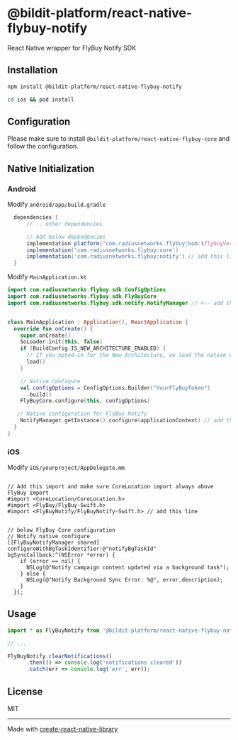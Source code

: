 # @bildit-platform/react-native-flybuy-notify

React Native wrapper for FlyBuy Notify SDK

## Installation

```sh
npm install @bildit-platform/react-native-flybuy-notify

cd ios && pod install
```

## Configuration

Please make sure to install `@bildit-platform/react-native-flybuy-core` and follow the configuration.


## Native Initialization

### Android

Modify `android/app/build.gradle`

```gradle
  dependencies {
      // .. other dependencies

      // Add below dependencies
      implementation platform("com.radiusnetworks.flybuy:bom:$flybuyVersion")
      implementation('com.radiusnetworks.flybuy:core')
      implementation('com.radiusnetworks.flybuy:notify') // add this line
  }
```

Modify `MainApplication.kt`

```kotlin
import com.radiusnetworks.flybuy.sdk.ConfigOptions
import com.radiusnetworks.flybuy.sdk.FlyBuyCore
import com.radiusnetworks.flybuy.sdk.notify.NotifyManager // <-- add this import


class MainApplication : Application(), ReactApplication {
  override fun onCreate() {
    super.onCreate()
    SoLoader.init(this, false)
    if (BuildConfig.IS_NEW_ARCHITECTURE_ENABLED) {
      // If you opted-in for the New Architecture, we load the native entry point for this app.
      load()
    }

    // Native configure
    val configOptions = ConfigOptions.Builder("YourFlyBuyToken")
      .build()
    FlyBuyCore.configure(this, configOptions)

   // Native configuration for FlyBuy Notify
    NotifyManager.getInstance().configure(applicationContext) // add this line
  }
}
```


### iOS


Modify `iOS/yourproject/AppDelegate.mm`

```objc

// Add this import and make sure CoreLocation import always above FlyBuy import
#import <CoreLocation/CoreLocation.h>
#import <FlyBuy/FlyBuy-Swift.h>
#import <FlyBuyNotify/FlyBuyNotify-Swift.h> // add this line

```

```objc

// below FlyBuy Core configuration
// Notify native configure
[[FlyBuyNotifyManager shared] configureWithBgTaskIdentifier:@"notifyBgTaskId" bgSyncCallback:^(NSError *error) {
    if (error == nil) {
      NSLog(@"Notify campaign content updated via a background task");
    } else {
      NSLog(@"Notify Background Sync Error: %@", error.description);
    }
  }];
```

## Usage


```js
import * as FlyBuyNotify from '@bildit-platform/react-native-flybuy-notify';

// ...

FlyBuyNotify.clearNotifications()
      .then(() => console.log('notifications cleared'))
      .catch(err => console.log('err', err));
```

## License

MIT

---

Made with [create-react-native-library](https://github.com/callstack/react-native-builder-bob)
